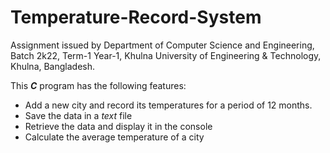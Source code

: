 # Temperature-Record-System
Assignment issued by Department of Computer Science and Engineering, Batch 2k22, Term-1 Year-1, Khulna University of Engineering &amp; Technology, Khulna, Bangladesh.

This ***C*** program has the following features:
* Add a new city and record its temperatures for a period of 12 months.
* Save the data in a *text* file
* Retrieve the data and display it in the console
* Calculate the average temperature of a city
